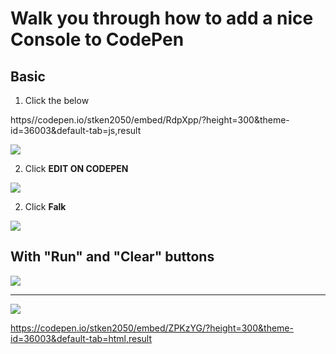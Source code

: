 # Walk you through how to add a nice Console to CodePen

## Basic

1. Click the below

https//codepen.io/stken2050/embed/RdpXpp/?height=300&theme-id=36003&default-tab=js,result


![](https://stken2050.github.io/medium/imgs/codepen-basic2.png)

2. Click **EDIT ON CODEPEN**

![](https://stken2050.github.io/medium/imgs/editon.png)

2. Click **Falk**

![](https://stken2050.github.io/medium/imgs/fork.png)


## With "Run" and "Clear" buttons

![](https://stken2050.github.io/medium/imgs/codepen-button1.png)

---

![](https://stken2050.github.io/medium/imgs/codepen-button2.png)


https://codepen.io/stken2050/embed/ZPKzYG/?height=300&theme-id=36003&default-tab=html,result